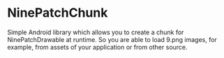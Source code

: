 NinePatchChunk
==============

Simple Android library which allows you to create a chunk for NinePatchDrawable at runtime. So you are able to load 9.png images, for example, from assets of your application or from other source.
